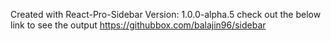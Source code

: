 Created with React-Pro-Sidebar Version: 1.0.0-alpha.5
check out the below link to see the output
https://githubbox.com/balajin96/sidebar
